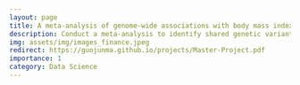 ```yaml
---
layout: page
title: A meta-analysis of genome-wide associations with body mass index
description: Conduct a meta-analysis to identify shared genetic variants associated with BMI and potential population-specific variants.
img: assets/img/images_finance.jpeg
redirect: https://guojunma.github.io/projects/Master-Project.pdf
importance: 1
category: Data Science
---
```

